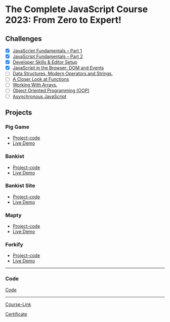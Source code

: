 # The Complete JavaScript Course 2023: From Zero to Expert!

## Challenges

- [x] [JavaScript Fundamentals – Part 1](./Challenges/JavaScript%20Fundamentals%20%E2%80%93%20Part%201/)
- [x] [JavaScript Fundamentals – Part 2](./Challenges/JavaScript%20Fundamentals%20%E2%80%93%20Part%202/)
- [x] [Developer Skills & Editor Setup ](./Challenges/Developer%20Skills%20&%20Editor%20Setup/)
- [x] [JavaScript in the Browser: DOM and Events](./Challenges/JavaScript%20in%20the%20Browser%20DOM%20and%20Events)
- [ ] [Data Structures, Modern Operators and Strings.]()
- [ ] [A Closer Look at Functions]()
- [ ] [Working With Arrays.]()
- [ ] [Object Oriented Programming (OOP)]()
- [ ] [Asynchronous JavaScript]()

## Projects

### Pig Game

- [Project-code]()
- [Live Demo]()

### Bankist

- [Project-code]()
- [Live Demo]()

### Bankist Site

- [Project-code]()
- [Live Demo]()

### Mapty

- [Project-code]()
- [Live Demo]()

### Forkify

- [Project-code]()
- [Live Demo]()

---

### Code

[Code](Code)

---

[Course-Link]()<br>

[Certificate]()
<img src='' />

